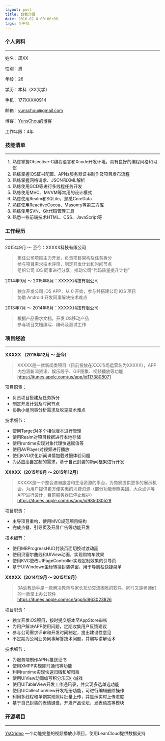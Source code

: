 ```yaml
---
layout: post
title: 自我介绍
date: 2016-02-8 00:00:00
tags: 关于我
---
```


### 个人资料

---

姓名：周XX

性别：男

年龄：26

学历：本科（XX大学）

手机：177XXXX0914

邮箱：yunschou@gmail.com

博客：[YunsChou的博客](http://yunschou.github.io)

工作年限：4年


### 技能清单

---

1. 熟练掌握Objective-C编程语言和Xcode开发环境，具有良好的编程风格和习惯
2. 熟练掌握iOS证书配置、APNs服务器证书制作及项目发布流程  
3. 熟练掌握网络请求、JSON和XML解析
4. 熟练使用GCD等进行多线程任务开发
5. 熟练使用MVC、MVVM等常用的设计模式
6. 熟练使用Realm和SQLite，熟悉CoreData
7. 熟练使用ReactiveCocoa、Masonry等第三方库
8. 熟练使用SVN、Git代码管理工具
9. 熟悉一些前端技术HTML、CSS、JavaScript等


### 工作经历

---

2015年9月 ～ 至今：XXXXX科技有限公司

> 担任公司项目主力开发，负责项目架构及任务拆分  
> 参与项目需求技术评审，制定开发计划和时间节点  
> 组织公司 iOS 同事进行分享，推动公司“代码质量提升计划”



2014年9月 ～ 2015年8月：XXXXX科技有限公司

> 独立开发公司 iOS APP，从 0 开始，参与并搭建公司 iOS 项目  
> 协助 Android 开发同事解决技术难点


2013年7月 ～ 2014年8月：XXXXX科技有限公司

> 根据产品需求文档，开发iOS移动产品  
> 参与项目文档编写、编码及测试工作

### 项目经验

---

**XXXXX （2015年12月 ～ 至今）**

> XXXXX是一款新闻类项目（目前投放在XXX市场运营名为XXXXX），APP内包涵新闻资讯、娱乐段子、GIF图集、视频播放等功能  
> https://itunes.apple.com/us/app/id1173808071

项目职责：  
* 负责项目搭建及任务拆分  
* 制定开发计划及时间节点  
* 协助小组同事分析需求及攻克技术难点  

技术细节：  
* 使用Target对多个相似版本进行管理  
* 使用Realm对项目数据进行本地存储  
* 使用runtime实现对象代理快速赋值等  
* 使用AVPlayer对视频进行播放
* 使用KVO优化新闻详情加载过慢体验问题  
* 为适应高自定制的需求，基于自己封装的新闻框架进行开发


**XXXXX（2015年9月 ～ 2015年12月）**

> XXXXX是一个整合澳洲旅游和生活资源的平台，为商家提供更多的展示机会，为用户提供更方便实惠的消费资源（部分功能参照美团、大众点评等APP进行设计，目前服务器已停止维护）  
> https://itunes.apple.com/us/app/id985030529

项目职责：  
* 主导项目重构，使用MVC规范项目结构  
* 完成点餐、引导页及开屏广告等功能开发  

技术细节：  
* 使用MBProgressHUD封装页面切换过渡动画  
* 使用贝塞尔曲线和UIView动画，实现购物车效果
* 使用KVC更改UIPageController实现定制效果的引导页
* 基于UIWindown坐标转换封装弹窗，用于导航栏快捷菜单


**XXXXX（2014年9月 ～ 2015年8月）**

> 3A幼教助手是一款解决教师与家长互动交流困难的软件，同时又是老师们的一款掌上办公软件  
> https://itunes.apple.com/cn/app/id963023826

项目职责：  
* 独立开发iOS项目，按时提交版本至AppStore审核  
* 为用户解决APP使用问题，定期收集用户反馈建议  
* 参与公司需求评审和开发时间制定，提出建设性意见  
* 不定期为公司业务同事解答技术问题，并编写讲解话术

技术细节：  
* 为服务端制作APNs推送证书  
* 使用XMPP实现即时通讯等功能  
* 利用runtime实现快速归档和解归档
* 使用UIView动画编写积分乐园小游戏
* 使用UITableView开发工作通讯录，并实现多选单选功能
* 使用UICollectionView开发相册功能，可进行编辑删除操作
* 利用多线程和单例实现照片批量上传，并显示实时上传进度 
* 基于自己封装的表情键盘，开发产品论坛、发表动态等模块



### 开源项目

---

[YsCrideo](https://github.com/YunsChou/YsCrideo) 一个功能完整的视频播放小项目，使用LeanCloud提供数据支持











